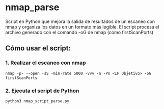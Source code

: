 # nmap_parse
Script en Python que mejora la salida de resultados de un escaneo con nmap y organiza los datos en un formato más legible. El script procesa el archivo generado con el comando -oG de nmap (como firstScanPorts)

## Cómo usar el script:

### 1. Realizar el escaneo con nmap

``` 
nmap -p- --open -sS -min-rate 5000 -vvv -n -Pn <IP Objetivo> -oG firstScanPorts
```
### 2. Ejecuta el script de Python

```
python3 nmap_script_parse.py
```
